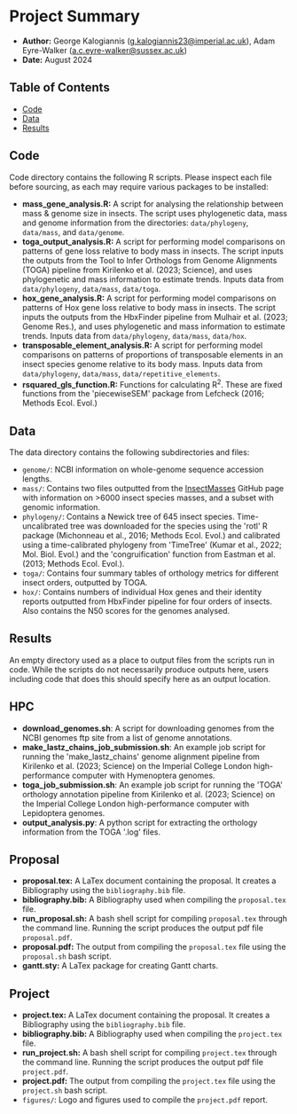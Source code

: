 # Project Summary
* **Author:** George Kalogiannis (g.kalogiannis23@imperial.ac.uk), Adam Eyre-Walker (a.c.eyre-walker@sussex.ac.uk)
* **Date:** August 2024

## Table of Contents
* [Code](#code)
* [Data](#data)
* [Results](#results)


## Code
Code directory contains the following R scripts. Please inspect each file before sourcing, as each may require various packages to be installed:
- **mass_gene_analysis.R:** A script for analysing the relationship between mass & genome size in insects. The script uses phylogenetic data, mass and genome information from the directories: ```data/phylogeny```, ```data/mass```, and ```data/genome```. 
- **toga_output_analysis.R:** A script for performing model comparisons on patterns of gene loss relative to body mass in insects. The script inputs the outputs from the Tool to Infer Orthologs from Genome Alignments (TOGA) pipeline from Kirilenko et al. (2023; Science), and uses phylogenetic and mass information to estimate trends. Inputs data from ```data/phylogeny```, ```data/mass```, ```data/toga```.
- **hox_gene_analysis.R:** A script for performing model comparisons on patterns of Hox gene loss relative to body mass in insects. The script inputs the outputs from the HbxFinder pipeline from Mulhair et al. (2023; Genome Res.), and uses phylogenetic and mass information to estimate trends. Inputs data from ```data/phylogeny```, ```data/mass```, ```data/hox```.
- **transposable_element_analysis.R:**  A script for performing model comparisons on patterns of proportions of transposable elements in an insect species genome relative to its body mass. Inputs data from ```data/phylogeny```, ```data/mass```, ```data/repetitive_elements```.
- **rsquared_gls_function.R:** Functions for calculating R<sup>2</sup>. These are fixed functions from the 'piecewiseSEM' package from Lefcheck (2016; Methods Ecol. Evol.)

## Data
The data directory contains the following subdirectories and files:
- ```genome/```:  NCBI information on whole-genome sequence accession lengths.
- ```mass/```: Contains two files outputted from the [InsectMasses](https://github.com/icgk523/InsectMasses.git) GitHub page with information on >6000 insect species masses, and a subset with genomic information.
- ```phylogeny/```: Contains a Newick tree of 645 insect species. Time-uncalibrated tree was downloaded for the species using the 'rotl' R package (Michonneau et al., 2016; Methods Ecol. Evol.) and calibrated using a time-calibrated phylogeny from 'TimeTree' (Kumar et al., 2022; Mol. Biol. Evol.) and the 'congruification' function from Eastman et al. (2013; Methods Ecol. Evol.).
- ```toga/```: Contains four summary tables of orthology metrics for different insect orders, outputted by TOGA.
- ```hox/```: Contains numbers of individual Hox genes and their identity reports outputted from HbxFinder pipeline for four orders of insects. Also contains the N50 scores for the genomes analysed.

## Results
An empty directory used as a place to output files from the scripts run in code. While the scripts do not necessarily produce outputs here, users including code that does this should specify here as an output location.

## HPC
- **download_genomes.sh**: A script for downloading genomes from the NCBI genomes ftp site from a list of genome annotations.
- **make_lastz_chains_job_submission.sh**: An example job script for running the 'make_lastz_chains' genome alignment pipeline from Kirilenko et al. (2023; Science) on the Imperial College London high-performance computer with Hymenoptera genomes.
- **toga_job_submission.sh**: An example job script for running the 'TOGA' orthology annotation pipeline from Kirilenko et al. (2023; Science) on the Imperial College London high-performance computer with Lepidoptera genomes.
- **output_analysis.py**: A python script for extracting the orthology information from the TOGA '.log' files.

## Proposal
- **proposal.tex:** A LaTex document containing the proposal. It creates a Bibliography using the ```bibliography.bib``` file.
- **bibliography.bib:** A Bibliography used when compiling the ```proposal.tex``` file.
- **run_proposal.sh:** A bash shell script for compiling ```proposal.tex``` through the command line. Running the script produces the output pdf file ```proposal.pdf```.
- **proposal.pdf:** The output from compiling the ```proposal.tex``` file using the ```proposal.sh``` bash script.
- **gantt.sty:** A LaTex package for creating Gantt charts.

## Project
- **project.tex:** A LaTex document containing the proposal. It creates a Bibliography using the ```bibliography.bib``` file.
- **bibliography.bib:** A Bibliography used when compiling the ```project.tex``` file.
- **run_project.sh:** A bash shell script for compiling ```project.tex``` through the command line. Running the script produces the output pdf file ```project.pdf```.
- **project.pdf:** The output from compiling the ```project.tex``` file using the ```project.sh``` bash script.
- ```figures/```: Logo and figures used to compile the ```project.pdf``` report.